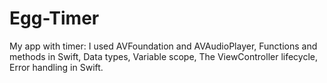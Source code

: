 # Egg-Timer
My app with timer:
I used AVFoundation and AVAudioPlayer, Functions and methods in Swift, Data types, Variable scope, The ViewController lifecycle, Error handling in Swift.

